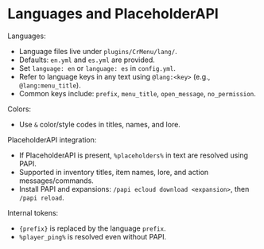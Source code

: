 # Languages and PlaceholderAPI

Languages:
- Language files live under `plugins/CrMenu/lang/`.
- Defaults: `en.yml` and `es.yml` are provided.
- Set `language: en` or `language: es` in `config.yml`.
- Refer to language keys in any text using `@lang:<key>` (e.g., `@lang:menu_title`).
- Common keys include: `prefix`, `menu_title`, `open_message`, `no_permission`.

Colors:
- Use `&` color/style codes in titles, names, and lore.

PlaceholderAPI integration:
- If PlaceholderAPI is present, `%placeholders%` in text are resolved using PAPI.
- Supported in inventory titles, item names, lore, and action messages/commands.
- Install PAPI and expansions: `/papi ecloud download <expansion>`, then `/papi reload`.

Internal tokens:
- `{prefix}` is replaced by the language `prefix`.
- `%player_ping%` is resolved even without PAPI.